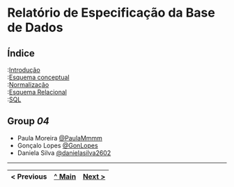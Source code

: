 # Relatório de Especificação da Base de Dados

## Índice

:[Introdução](rebd01.md)  
:[Esquema conceptual](rebd02.md)  
:[Normalização](rebd03.md)  
:[Esquema Relacional](rebd04.md)  
:[SQL](rebd05.md)  

## Group _04_

* Paula Moreira [@PaulaMmmm](https://github.com/PaulaMmmm)
* Gonçalo Lopes [@GonLopes](https://github.com/GonLopes)
* Daniela Silva [@danielasilva2602](https://github.com/Danielasilva2602)

---
< Previous | [^ Main](https://github.com/PaulaMmmm/-tcm22-sibd-g04/tree/main/REBD) | [Next >](rebd01.md)
:--- | :---: | ---: 
